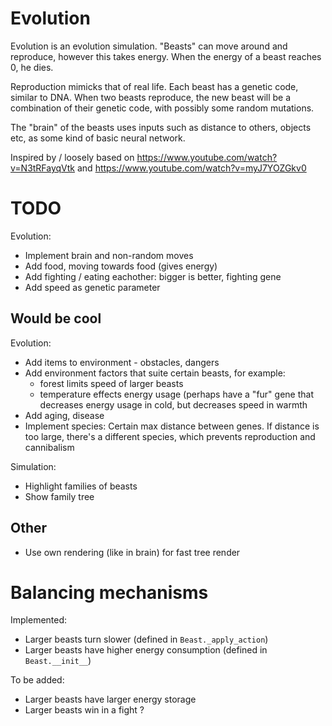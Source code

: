 # Evolution

Evolution is an evolution simulation. "Beasts" can move around and reproduce, however this takes energy. When the energy of a beast reaches 0, he dies.

Reproduction mimicks that of real life. Each beast has a genetic code, similar to DNA. When two beasts reproduce, the new beast will be a combination of their
genetic code, with possibly some random mutations.

The "brain" of the beasts uses inputs such as distance to others, objects etc, as some kind of basic neural network.

Inspired by / loosely based on https://www.youtube.com/watch?v=N3tRFayqVtk and https://www.youtube.com/watch?v=myJ7YOZGkv0

# TODO

Evolution:
- Implement brain and non-random moves
- Add food, moving towards food (gives energy)
- Add fighting / eating eachother: bigger is better, fighting gene
- Add speed as genetic parameter

## Would be cool

Evolution:
- Add items to environment - obstacles, dangers
- Add environment factors that suite certain beasts, for example:
  - forest limits speed of larger beasts
  - temperature effects energy usage (perhaps have a "fur" gene that decreases energy usage in cold, but decreases speed in warmth
- Add aging, disease
- Implement species: Certain max distance between genes. If distance is too large, there's a different species, which
  prevents reproduction and cannibalism

Simulation:
- Highlight families of beasts
- Show family tree

## Other

- Use own rendering (like in brain) for fast tree render

# Balancing mechanisms

Implemented:

- Larger beasts turn slower (defined in `Beast._apply_action`)
- Larger beasts have higher energy consumption (defined in `Beast.__init__`)

To be added:

- Larger beasts have larger energy storage
- Larger beasts win in a fight ?

